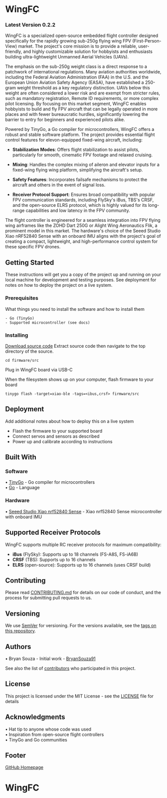 # WingFC

### Latest Version 0.2.2

WingFC is a specialized open-source embedded flight controller designed specifically for the rapidly growing sub-250g flying wing FPV (First-Person-View) market. The project's core mission is to provide a reliable, user-friendly, and highly customizable solution for hobbyists and enthusiasts building ultra-lightweight Unmanned Aerial Vehicles (UAVs).

The emphasis on the sub-250g weight class is a direct response to a patchwork of international regulations. Many aviation authorities worldwide, including the Federal Aviation Administration (FAA) in the U.S. and the European Union Aviation Safety Agency (EASA), have established a 250-gram weight threshold as a key regulatory distinction. UAVs below this weight are often considered a lower risk and are exempt from stricter rules, such as mandatory registration, Remote ID requirements, or more complex pilot licensing. By focusing on this market segment, WingFC enables hobbyists to build and fly FPV aircraft that can be legally operated in more places and with fewer bureaucratic hurdles, significantly lowering the barrier to entry for beginners and experienced pilots alike.


Powered by TinyGo, a Go compiler for microcontrollers, WingFC offers a robust and stable software platform. The project provides essential flight control features for elevon-equipped fixed-wing aircraft, including:

- **Stabilization Modes**: Offers flight stabilization to assist pilots, particularly for smooth, cinematic FPV footage and relaxed cruising.

- **Mixing**: Handles the complex mixing of aileron and elevator inputs for a fixed-wing flying wing platform, simplifying the aircraft's setup.

- **Safety Features**: Incorporates failsafe mechanisms to protect the aircraft and others in the event of signal loss.

- **Receiver Protocol Support**: Ensures broad compatibility with popular FPV communication standards, including FlySky's iBus, TBS's CRSF, and the open-source ELRS protocol, which is highly valued for its long-range capabilities and low latency in the FPV community.

The flight controller is engineered for a seamless integration into FPV flying wing airframes like the ZOHD Dart 250G or Alight Wing Aeronautics Flik, a prominent model in this market. The hardware's choice of the Seeed Studio Xiao nRF52840 Sense with an onboard IMU aligns with the project's goal of creating a compact, lightweight, and high-performance control system for these specific FPV drones.


## Getting Started

These instructions will get you a copy of the project up and running on your local machine for development and testing purposes. See deployment for notes on how to deploy the project on a live system.

### Prerequisites

What things you need to install the software and how to install them

```
- Go (TinyGo)
- Supported microcontroller (see docs)
```

### Installing

[Download source code](https://github.com/BryanSouza91/WingFC/releases/tag/v0.2.1)
Extract source code then navigate to the top directory of the source.
```
cd firmware/src
```

Plug in WingFC board via USB-C 

When the filesystem shows up on your computer, flash firmware to your board

```
tinygo flash -target=xiao-ble -tags=<ibus,crsf> firmware/src
```

## Deployment

Add additional notes about how to deploy this on a live system

- Flash the firmware to your supported board
- Connect servos and sensors as described
- Power up and calibrate according to instructions

## Built With

### Software
• [TinyGo](https://tinygo.org/) - Go compiler for microcontrollers  
• [Go](https://golang.org/) - Language
### Hardware
• [Seeed Studio Xiao nrf52840 Sense](https://wiki.seeedstudio.com/XIAO_BLE/) - Xiao nrf52840 Sense microcontroller with onboard IMU


## Supported Receiver Protocols

WingFC supports multiple RC receiver protocols for maximum compatibility:

- **iBus** (FlySky): Supports up to 18 channels (FS-A8S, FS-iA6B)
- **CRSF** (TBS): Supports up to 16 channels
- **ELRS** (open-source): Supports up to 16 channels (uses CRSF build)

## Contributing

Please read [CONTRIBUTING.md](https://github.com/BryanSouza91/WingFC/CONTRIBUTING.md) for details on our code of conduct, and the process for submitting pull requests to us.

## Versioning

We use [SemVer](http://semver.org/) for versioning. For the versions available, see the [tags on this repository](https://github.com/BryanSouza91/WingFC/tags).

## Authors

• Bryan Souza - Initial work - [BryanSouza91](https://github.com/BryanSouza91)

See also the list of [contributors](https://github.com/BryanSouza91/WingFC/contributors) who participated in this project.

## License

This project is licensed under the MIT License - see the [LICENSE](https://github.com/BryanSouza91/WingFC/blob/main/LICENSE) file for details

## Acknowledgments

• Hat tip to anyone whose code was used  
• Inspiration from open-source flight controllers  
• TinyGo and Go communities

## Footer

[GitHub Homepage](https://github.com/)
# WingFC

